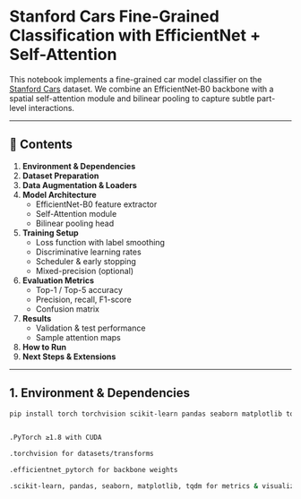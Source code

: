 # Stanford Cars Fine-Grained Classification with EfficientNet + Self-Attention

This notebook implements a fine-grained car model classifier on the [Stanford Cars](https://ai.stanford.edu/~jkrause/cars/car_dataset.html) dataset. We combine an EfficientNet‐B0 backbone with a spatial self-attention module and bilinear pooling to capture subtle part-level interactions.  

---

## 📝 Contents

1. **Environment & Dependencies**  
2. **Dataset Preparation**  
3. **Data Augmentation & Loaders**  
4. **Model Architecture**  
   - EfficientNet-B0 feature extractor  
   - Self-Attention module  
   - Bilinear pooling head  
5. **Training Setup**  
   - Loss function with label smoothing  
   - Discriminative learning rates  
   - Scheduler & early stopping  
   - Mixed-precision (optional)  
6. **Evaluation Metrics**  
   - Top-1 / Top-5 accuracy  
   - Precision, recall, F1-score  
   - Confusion matrix  
7. **Results**  
   - Validation & test performance  
   - Sample attention maps  
8. **How to Run**  
9. **Next Steps & Extensions**

---

## 1. Environment & Dependencies

```bash
pip install torch torchvision scikit-learn pandas seaborn matplotlib tqdm


.PyTorch ≥1.8 with CUDA

.torchvision for datasets/transforms

.efficientnet_pytorch for backbone weights

.scikit-learn, pandas, seaborn, matplotlib, tqdm for metrics & visualization

